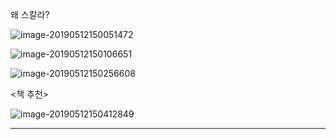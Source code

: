 

왜 스칼라?

 

![image-20190512150051472](https://ws1.sinaimg.cn/large/006tNc79gy1g2yhwn6vg1j31400n8k3f.jpg)



![image-20190512150106651](https://ws3.sinaimg.cn/large/006tNc79gy1g2yhwh9235j312y0ns11o.jpg)



![image-20190512150256608](https://ws3.sinaimg.cn/large/006tNc79gy1g2yhxnmklcj311e0loqaa.jpg)

<책 추천>

![image-20190512150412849](https://ws1.sinaimg.cn/large/006tNc79gy1g2yhyz83tkj31400o0twc.jpg)



---

